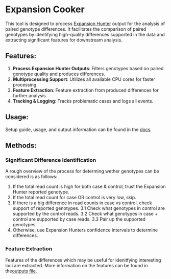 # Expansion Cooker

This tool is designed to process [Expansion Hunter](https://github.com/Illumina/ExpansionHunter/tree/master) output for the analysis of paired genotype differences. It facilitates the comparison of paired genotypes by identifying high-quality differences supported in the data and extracting significant features for downstream analysis.

## Features:

1. **Process Expansion Hunter Outputs**: Filters genotypes based on paired genotype quality and produces differences.
2. **Multiprocessing Support**: Utilizes all available CPU cores for faster processing.
3. **Feature Extraction**: Feature extraction from produced differences for further analysis.
4. **Tracking & Logging**: Tracks problematic cases and logs all events.


## Usage:
Setup guide, usage, and output information can be found in the [docs](docs/).

## Methods:
### Significant Difference Identification
A rough overview of the process for determing wether genotypes can be considered is as follows:
1. If the total read count is high for both case & control, trust the Expansion Hunter reported genotype.
2. If the total read count for case OR control is very low, skip.
3. If there is a big difference in read counts in case vs control, check support of reported genotypes.
	3.1 Check what genotypes in control are supported by the control reads.
	3.2 Check what genotypes in case + control are supported by case reads.
	3.3 Pair up the supported genotypes.
4. Otherwise, use Expansion Hunters confidence intervals to determine differences.

### Feature Extraction
Features of the differences which may be useful for idenitfying interesting loci are extracted. More information on the features can be found in the[outputs file](docs/1_Outputs.md).

  


